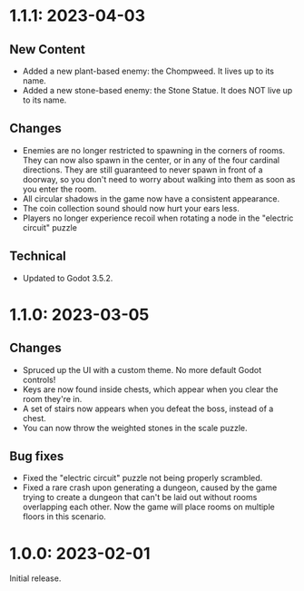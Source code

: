 # 1.1.1: 2023-04-03

## New Content
* Added a new plant-based enemy: the Chompweed.  It lives up to its name.
* Added a new stone-based enemy: the Stone Statue.  It does NOT live up to its name.

## Changes
* Enemies are no longer restricted to spawning in the corners of rooms.
    They can now also spawn in the center, or in any of the four cardinal
    directions. They are still guaranteed to never spawn in front of a doorway,
    so you don't need to worry about walking into them as soon as you enter the
    room.
* All circular shadows in the game now have a consistent appearance.
* The coin collection sound should now hurt your ears less.
* Players no longer experience recoil when rotating a node in the "electric circuit"
    puzzle

## Technical
* Updated to Godot 3.5.2.

# 1.1.0: 2023-03-05

## Changes
* Spruced up the UI with a custom theme.  No more default Godot controls!
* Keys are now found inside chests, which appear when you clear the room they're in.
* A set of stairs now appears when you defeat the boss, instead of a chest.
* You can now throw the weighted stones in the scale puzzle.

## Bug fixes
* Fixed the "electric circuit" puzzle not being properly scrambled.
* Fixed a rare crash upon generating a dungeon, caused by the game trying to
    create a dungeon that can't be laid out without rooms overlapping each other.
    Now the game will place rooms on multiple floors in this scenario.

# 1.0.0: 2023-02-01
Initial release.